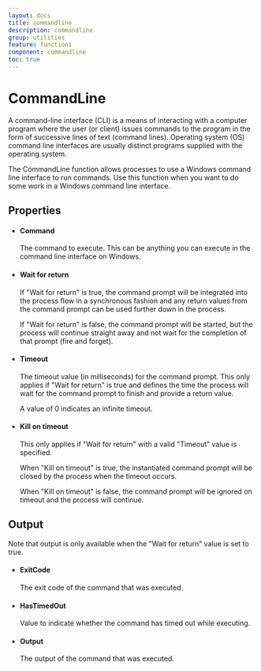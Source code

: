```yaml
---
layout: docs
title: commandline
description: commandline
group: utilities
feature: functions
component: commandline
toc: true
---
```

CommandLine
===========

A command-line interface (CLI) is a means of interacting with a computer
program where the user (or client) issues commands to the program in the
form of successive lines of text (command lines). Operating system (OS)
command line interfaces are usually distinct programs supplied with the
operating system.

The CommandLine function allows processes to use a Windows command line
interface to run commands. Use this function when you want to do some
work in a Windows command line interface.

Properties
----------

-  #### Command

    The command to execute. This can be anything you can execute in the
    command line interface on Windows.

-  #### Wait for return

    If "Wait for return" is true, the command prompt will be integrated
    into the process flow in a synchronous fashion and any return values
    from the command prompt can be used further down in the process.

    If "Wait for return" is false, the command prompt will be started,
    but the process will continue straight away and not wait for the
    completion of that prompt (fire and forget).

-  #### Timeout

    The timeout value (in milliseconds) for the command prompt. This
    only applies if "Wait for return" is true and defines the time the
    process will wait for the command prompt to finish and provide a
    return value.

    A value of 0 indicates an infinite timeout.

-  #### Kill on timeout

    This only applies if "Wait for return" with a valid "Timeout" value
    is specified.

    When "Kill on timeout" is true, the instantiated command prompt will
    be closed by the process when the timeout occurs.

    When "Kill on timeout" is false, the command prompt will be ignored
    on timeout and the process will continue.

Output
------

Note that output is only available when the "Wait for return" value is
set to true.

-  #### ExitCode

    The exit code of the command that was executed.

-  #### HasTimedOut

    Value to indicate whether the command has timed out while executing.

-  #### Output

    The output of the command that was executed.



